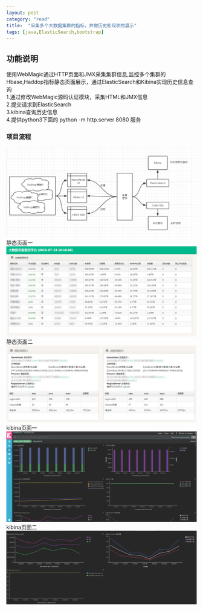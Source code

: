 ```yaml
---
layout: post
category: "read"
title:  "采集多个大数据集群的指标，并做历史和现状的展示"
tags: [java,ElasticSearch,bootstrap]
---
```


## 功能说明

使用WebMagic通过HTTP页面和JMX采集集群信息,监控多个集群的Hbase,Haddop指标静态页面展示，通过ElasticSearch和Kibina实现历史信息查询   
1.通过修改WebMagic源码认证模块，采集HTML和JMX信息  
2.提交请求到ElasticSearch  
3.kibina查询历史信息  
4.提供python3下面的 python -m http.server 8080 服务  
  
    
### 项目流程
![flows ](../img/monitor/flow.png)
静态页面一
![html1 ](../img/monitor/html1.png)
静态页面二
![html2 ](../img/monitor/html2.png)
kibina页面一
![kibina1 ](../img/monitor/kibina1.png)
kibina页面二
![kibina2 ](../img/monitor/kibina2.png)
